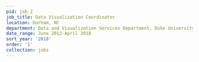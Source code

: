 ```yaml
---
pid: job_2
job_title: Data Visualization Coordinator
location: Durham, NC
department: Data and Visualization Services Department, Duke University Libraries
date_range: June 2012-April 2018
sort_year: '2018'
order: '1'
collection: jobs
---
```

